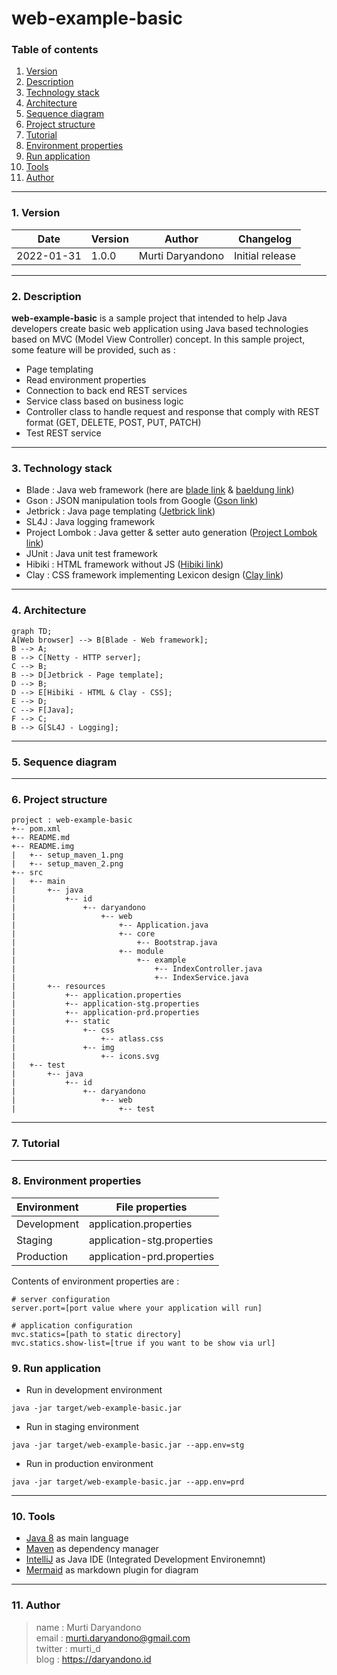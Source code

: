 # web-example-basic

### Table of contents
1. [Version](https://github.com/murtidaryandono/web-example-basic#1-version) <br/>
2. [Description](https://github.com/murtidaryandono/web-example-basic#2-description) <br/>
3. [Technology stack](https://github.com/murtidaryandono/web-example-basic#3-technology-stack) <br/>
4. [Architecture](https://github.com/murtidaryandono/web-example-basic#4-architecture) <br/>
5. [Sequence diagram](https://github.com/murtidaryandono/web-example-basic#5-sequence-diagram) <br/>
6. [Project structure](https://github.com/murtidaryandono/web-example-basic#6-project-structure) <br/>
7. [Tutorial](https://github.com/murtidaryandono/web-example-basic#7-tutorial) <br/>
8. [Environment properties](https://github.com/murtidaryandono/web-example-basic#8-environment-properties) <br/>
9. [Run application](https://github.com/murtidaryandono/web-example-basic#9-run-application) <br/>
10. [Tools](https://github.com/murtidaryandono/web-example-basic#10-tools) <br/>
11. [Author](https://github.com/murtidaryandono/web-example-basic#11-author)

---
### 1. Version
| Date | Version | Author | Changelog |
| --- | --- | --- | --- |
| 2022-01-31 | 1.0.0 | Murti Daryandono | Initial release |
---

### 2. Description
**web-example-basic** is a sample project that intended to help Java developers create basic web application using Java
based technologies based on MVC (Model View Controller) concept.
In this sample project, some feature will be provided, such as :
- Page templating
- Read environment properties
- Connection to back end REST services
- Service class based on business logic
- Controller class to handle request and response that comply with REST format (GET, DELETE, POST, PUT, PATCH)
- Test REST service
---

### 3. Technology stack
- Blade : Java web framework (here are [blade link](https://github.com/lets-blade/blade) & [baeldung link](https://www.baeldung.com/blade))
- Gson : JSON manipulation tools from Google ([Gson link](https://github.com/google/gson))
- Jetbrick : Java page templating ([Jetbrick link](https://github.com/lets-blade/blade-demos/tree/master/blade-template))
- SL4J : Java logging framework
- Project Lombok : Java getter & setter auto generation ([Project Lombok link](https://projectlombok.org/))
- JUnit : Java unit test framework
- Hibiki : HTML framework without JS ([Hibiki link](https://github.com/dashborg/hibiki))
- Clay : CSS framework implementing Lexicon design ([Clay link](https://clayui.com/))
---

### 4. Architecture

```mermaid
graph TD;
A[Web browser] --> B[Blade - Web framework];
B --> A;
B --> C[Netty - HTTP server];
C --> B;
B --> D[Jetbrick - Page template];
D --> B;
D --> E[Hibiki - HTML & Clay - CSS];
E --> D;
C --> F[Java];
F --> C;
B --> G[SL4J - Logging];
```
---

### 5. Sequence diagram

---

### 6. Project structure
```
project : web-example-basic
+-- pom.xml
+-- README.md
+-- README.img
|   +-- setup_maven_1.png
|   +-- setup_maven_2.png
+-- src
|   +-- main
|       +-- java
|           +-- id
|               +-- daryandono
|                   +-- web
|                       +-- Application.java
|                       +-- core
|                           +-- Bootstrap.java
|                       +-- module
|                           +-- example
|                               +-- IndexController.java
|                               +-- IndexService.java
|       +-- resources
|           +-- application.properties
|           +-- application-stg.properties
|           +-- application-prd.properties
|           +-- static
|               +-- css
|                   +-- atlass.css
|               +-- img
|                   +-- icons.svg                    
|   +-- test
|       +-- java
|           +-- id
|               +-- daryandono
|                   +-- web
|                       +-- test
```

---

### 7. Tutorial

---

### 8. Environment properties
| Environment | File properties | 
| --- | --- |
| Development | application.properties | 
| Staging | application-stg.properties | 
| Production | application-prd.properties | 

Contents of environment properties are :

```properties
# server configuration
server.port=[port value where your application will run]

# application configuration
mvc.statics=[path to static directory]
mvc.statics.show-list=[true if you want to be show via url]
```

### 9. Run application

- Run in development environment
```
java -jar target/web-example-basic.jar
```
- Run in staging environment
```
java -jar target/web-example-basic.jar --app.env=stg
```
- Run in production environment
```
java -jar target/web-example-basic.jar --app.env=prd
```
---

### 10. Tools
- [Java 8]() as main language
- [Maven]() as dependency manager
- [IntelliJ]() as Java IDE (Integrated Development Environemnt)
- [Mermaid]() as markdown plugin for diagram
---

### 11. Author
> name : Murti Daryandono <br/>
email : murti.daryandono@gmail.com <br/>
twitter : murti_d <br/>
blog : https://daryandono.id